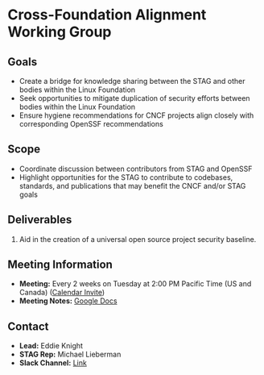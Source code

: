 # Cross-Foundation Alignment Working Group

## Goals

- Create a bridge for knowledge sharing between the STAG and other bodies within the Linux Foundation
- Seek opportunities to mitigate duplication of security efforts between bodies within the Linux Foundation
- Ensure hygiene recommendations for CNCF projects align closely with corresponding OpenSSF recommendations

## Scope

- Coordinate discussion between contributors from STAG and OpenSSF
- Highlight opportunities for the STAG to contribute to codebases, standards, and publications that may benefit the CNCF and/or STAG goals

## Deliverables

1. Aid in the creation of a universal open source project security baseline.

## Meeting Information

- **Meeting:** Every 2 weeks on Tuesday at 2:00 PM Pacific Time (US and Canada) ([Calendar Invite](https://zoom.us/meeting/tJUtduGoqz4qGddkUvgs3jVjzUEY6Y8MEcT6/ics?icsToken=98tyKuCprjoiGtGQsBqERowcAoj4WfTwmCVfjadZlyrzBDMAaDX8LNdnC-RGSPX1))
- **Meeting Notes:** [Google Docs](https://docs.google.com/document/d/1sa_dBQifM8Fbp1tmNEkdoZKYXMw4pCPv_TcGBy6M4O0/)

## Contact

- **Lead:** Eddie Knight
- **STAG Rep:** Michael Lieberman
- **Slack Channel:** [Link](https://cloud-native.slack.com/archives/C06B26A12AF)
